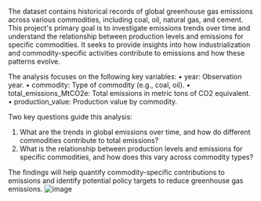 The dataset contains historical records of global greenhouse gas emissions across various commodities, including coal, oil, natural gas, and cement. This project's primary goal is to investigate emissions trends over time and understand the relationship between production levels and emissions for specific commodities. It seeks to provide insights into how industrialization and commodity-specific activities contribute to emissions and how these patterns evolve. 
 
The analysis focuses on the following key variables:
•	year: Observation year.
•	commodity: Type of commodity (e.g., coal, oil).
•	total_emissions_MtCO2e: Total emissions in metric tons of CO2 equivalent.
•	production_value: Production value by commodity.

Two key questions guide this analysis:
1.	What are the trends in global emissions over time, and how do different commodities contribute to total emissions?
2.	What is the relationship between production levels and emissions for specific commodities, and how does this vary across commodity types?

The findings will help quantify commodity-specific contributions to emissions and identify potential policy targets to reduce greenhouse gas emissions.
![image](https://github.com/user-attachments/assets/54d67e9d-14c0-40ed-9d59-3bace6e08298)


